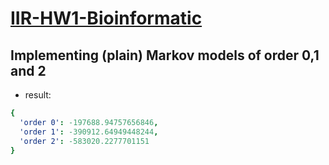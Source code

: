 # [IIR-HW1-Bioinformatic](https://hackmd.io/yRa9PEfwQXKHwPzv0lnXmw)

## Implementing (plain) Markov models of order 0,1 and 2
- result:
```yaml
{
  'order 0': -197688.94757656846, 
  'order 1': -390912.64949448244, 
  'order 2': -583020.2277701151
}
```

